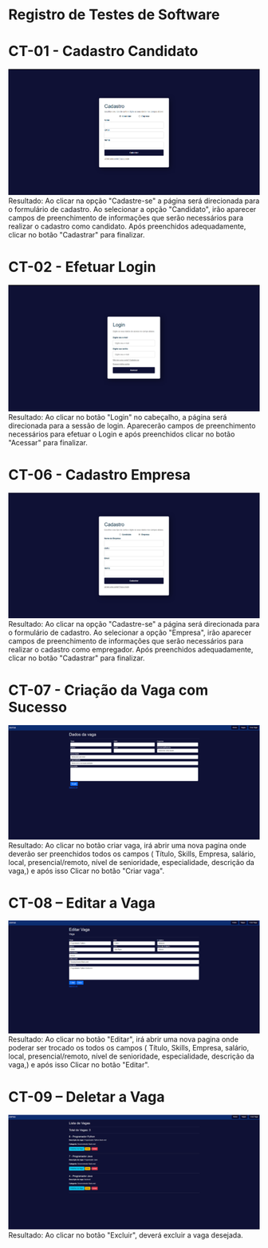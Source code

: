 # Registro de Testes de Software

# CT-01 - Cadastro Candidato
![Homepage](img/CadastroFuncionalidadeC.png)
Resultado: Ao clicar na opção "Cadastre-se" a página será direcionada para o formulário de cadastro. Ao selecionar a opção "Candidato", irão aparecer campos de preenchimento de informações que serão necessários para realizar o cadastro como candidato. Após preenchidos adequadamente, clicar no botão "Cadastrar" para finalizar. 

# CT-02 - Efetuar Login
![Homepage](img/LoginFuncionalidade.png)
Resultado: Ao clicar no botão "Login" no cabeçalho, a página será direcionada para a sessão de login. Aparecerão campos de preenchimento necessários para efetuar o Login e após preenchidos clicar no botão "Acessar" para finalizar.

# CT-06 - Cadastro Empresa
![Homepage](img/CadastroFuncionalidadeE.png)
Resultado: Ao clicar na opção "Cadastre-se" a página será direcionada para o formulário de cadastro. Ao selecionar a opção "Empresa", irão aparecer campos de preenchimento de informações que serão necessários para realizar o cadastro como empregador. Após preenchidos adequadamente, clicar no botão "Cadastrar" para finalizar. 

# CT-07 - Criação da Vaga com Sucesso
![Homepage](img/Criarvaga2.png)
Resultado: Ao clicar no botão criar vaga, irá abrir uma nova pagina onde deverão ser preenchidos todos  os campos ( Título, Skills, Empresa, salário, local, presencial/remoto, nível de senioridade, especialidade, descrição da vaga,) e após isso Clicar no botão "Criar vaga".


# CT-08 – Editar a Vaga
![Homepage](img/Editarvaga.png)
Resultado: Ao clicar no botão "Editar", irá abrir uma nova pagina onde poderar ser trocado os todos  os campos ( Título, Skills, Empresa, salário, local, presencial/remoto, nível de senioridade, especialidade, descrição da vaga,) e após isso Clicar no botão "Editar".


# CT-09 – Deletar a Vaga
![Homepage](img/Listadevagas2.png)
Resultado: Ao clicar no botão "Excluir", deverá excluir a vaga desejada.
